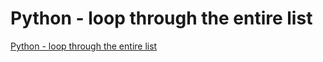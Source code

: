 # Python - loop through the entire list
[Python - loop through the entire list](https://aiwithcloud.com/2022/09/15/python___loop_through_the_entire_list/)